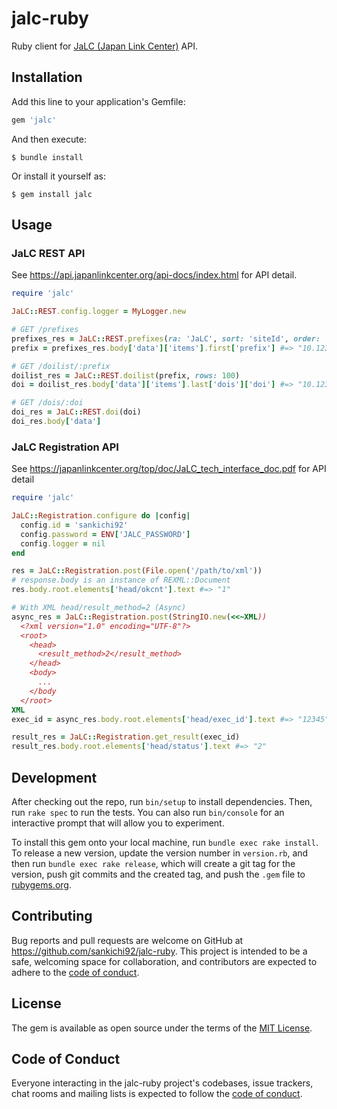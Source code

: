 # jalc-ruby

Ruby client for [JaLC (Japan Link Center)](https://japanlinkcenter.org/top/) API.

## Installation

Add this line to your application's Gemfile:

```ruby
gem 'jalc'
```

And then execute:

    $ bundle install

Or install it yourself as:

    $ gem install jalc

## Usage

### JaLC REST API

See https://api.japanlinkcenter.org/api-docs/index.html for API detail.

```ruby
require 'jalc'

JaLC::REST.config.logger = MyLogger.new

# GET /prefixes
prefixes_res = JaLC::REST.prefixes(ra: 'JaLC', sort: 'siteId', order: 'desc')
prefix = prefixes_res.body['data']['items'].first['prefix'] #=> "10.123"

# GET /doilist/:prefix
doilist_res = JaLC::REST.doilist(prefix, rows: 100)
doi = doilist_res.body['data']['items'].last['dois']['doi'] #=> "10.123/abc"

# GET /dois/:doi
doi_res = JaLC::REST.doi(doi)
doi_res.body['data']
```

### JaLC Registration API

See https://japanlinkcenter.org/top/doc/JaLC_tech_interface_doc.pdf for API detail

```ruby
require 'jalc'

JaLC::Registration.configure do |config|
  config.id = 'sankichi92'
  config.password = ENV['JALC_PASSWORD']
  config.logger = nil
end

res = JaLC::Registration.post(File.open('/path/to/xml'))
# response.body is an instance of REXML::Document
res.body.root.elements['head/okcnt'].text #=> "1"

# With XML head/result_method=2 (Async)
async_res = JaLC::Registration.post(StringIO.new(<<~XML))
  <?xml version="1.0" encoding="UTF-8"?>
  <root>
    <head>
      <result_method>2</result_method>
    </head>
    <body>
      ...
    </body
  </root>
XML
exec_id = async_res.body.root.elements['head/exec_id'].text #=> "12345"

result_res = JaLC::Registration.get_result(exec_id)
result_res.body.root.elements['head/status'].text #=> "2"
```

## Development

After checking out the repo, run `bin/setup` to install dependencies. Then, run `rake spec` to run the tests. You can also run `bin/console` for an interactive prompt that will allow you to experiment.

To install this gem onto your local machine, run `bundle exec rake install`. To release a new version, update the version number in `version.rb`, and then run `bundle exec rake release`, which will create a git tag for the version, push git commits and the created tag, and push the `.gem` file to [rubygems.org](https://rubygems.org).

## Contributing

Bug reports and pull requests are welcome on GitHub at https://github.com/sankichi92/jalc-ruby. This project is intended to be a safe, welcoming space for collaboration, and contributors are expected to adhere to the [code of conduct](https://github.com/sankichi92/jalc-ruby/blob/main/CODE_OF_CONDUCT.md).

## License

The gem is available as open source under the terms of the [MIT License](https://opensource.org/licenses/MIT).

## Code of Conduct

Everyone interacting in the jalc-ruby project's codebases, issue trackers, chat rooms and mailing lists is expected to follow the [code of conduct](https://github.com/sankichi92/jalc-ruby/blob/main/CODE_OF_CONDUCT.md).
